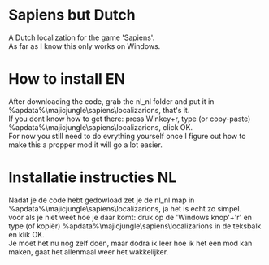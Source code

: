 # Sapiens but Dutch
A Dutch localization for the game 'Sapiens'.  
As far as I know this only works on Windows.
# How to install EN
After downloading the code, grab the nl_nl folder and put it in %apdata%\majicjungle\sapiens\localizarions, that's it.  
If you dont know how to get there: press Winkey+r, type (or copy-paste) %apdata%\majicjungle\sapiens\localizarions, click OK.  
For now you still need to do evrything yourself once I figure out how to make this a propper mod it will go a lot easier.  
# Installatie instructies NL
Nadat je de code hebt gedowload zet je de nl_nl map in %apdata%\majicjungle\sapiens\localizarions, ja het is echt zo simpel.  
voor als je niet weet hoe je daar komt: druk op de 'Windows knop'+'r' en type (of kopiër)  %apdata%\majicjungle\sapiens\localizarions in de teksbalk en klik OK.  
Je moet het nu nog zelf doen, maar dodra ik leer hoe ik het een mod kan maken, gaat het allenmaal weer het wakkelijker.
